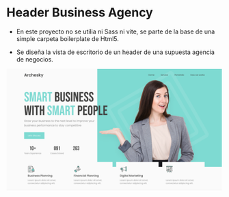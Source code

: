 # Header Business Agency

- En este proyecto no se utilia ni Sass ni vite, se parte de la base de una simple carpeta boilerplate de Html5.    

- Se diseña la vista de escritorio de un header de una supuesta agencia de negocios.

![Vista escritorio](../../vistas/vista_header_business_agency.png)
